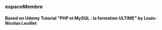 ###  espaceMembre

####  Based on Udemy Tutorial "PHP et MySQL : la formation ULTIME" by Louis-Nicolas Leuillet
